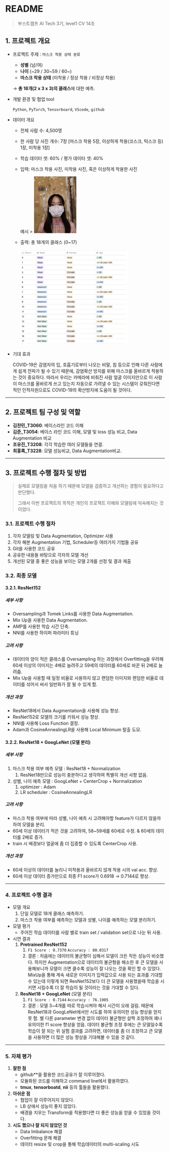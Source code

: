 # README

> 부스트캠프 AI Tech 3기, level1 CV 14조



## 1. 프로젝트 개요

* 프로젝트 주제 : `마스크 착용 상태 분류`

  * **성별** (남/여)
  * **나이** (~29 / 30~59 / 60~)
  * **마스크 착용 상태** (미착용 / 정상 착용 / 비정상 착용)

  → **총 18개(2 x 3 x 3)의 클래스**에 대한 예측.

* 개발 환경 및 협업 tool

  `Python`, `PyTorch`, `Tensorboard`, `VScode`, `github`

* 데이터 개요

  * 전체 사람 수: 4,500명

  * 한 사람 당 사진 개수: 7장 [마스크 착용 5장, 이상하게 착용(코스크, 턱스크 등) 1장, 미착용 1장]

  * 학습 데이터 셋: 60% / 평가 데이터 셋: 40%

  * 입력: 마스크 착용 사진, 미착용 사진, 혹은 이상하게 착용한 사진

    예시 > <img src="README.assets/835262ea-d9fc-4c87-a927-02b2a6dd5fb3..png" alt="img" style="zoom:50%;" />

  * 출력: 총 18개의 클래스 (0~17)

    <img src="README.assets/56bd7d05-4eb8-4e3e-884d-18bd74dc4864..png" alt="img" style="zoom: 33%;" />

* 기대 효과

  COVID-19은 감염자의 입, 호흡기로부터 나오는 비말, 침 등으로 인해 다른 사람에게 쉽게 전파가 될 수 있기 때문에, 감염확산 방지를 위해 마스크를 올바르게 착용하는 것이 중요하다. 따라서 우리는 카메라에 비춰진 사람 얼굴 이미지만으로 이 사람이 마스크를 올바르게 쓰고 있는지 자동으로 가려낼 수 있는 시스템이 갖춰진다면 적인 인적자원으로도 COVID-19의 확산방지에 도움이 될 것이다. 



---



## 2. 프로젝트 팀 구성 및 역할

- **김찬민_T3060**: 베이스라인 코드 이해
- **김준_T3054**: 베이스 라인 코드 이해, 모델 및 loss 성능 비교, Data Augmentation 비교
- **조유진_T3208**: 각각 학습한 여러 모델들을 연결.
- **최홍록_T3228**: 모델 성능비교, Data Augmentation비교.



---



## 3. 프로젝트 수행 절차 및 방법

> 실제로 모델링을 처음 하기 때문에 모델을 검증하고 개선하는 경험이 필요하다고 판단했다.
>
> 그래서 이번 프로젝트의 목적은 개인의 프로젝트 이해와 모델링에 익숙해지는 것이었다.



### 3.1. 프로젝트 수행 절차

1. 각자 모델링 및 Data Augmentation, Optimizer 사용
2. 각자 해본 Augmentation 기법, Scheduler등 여러가지 기법들 공유
3. Git을 사용한 코드 공유
4. 공유한 내용들 바탕으로 각자의 모델 개선
5. 개선된 모델 중 좋은 성능을 보이는 모델 2개를 선정 및 결과 제출



### 3.2. 최종 모델

#### 3.2.1. ResNet152

##### 세부 사항

* Oversampling과 Tomek Links를 사용한 Data Augmentation. 
* Mix Up을 사용한 Data Augmentation. 
* AMP를 사용한 학습 시간 단축. 
* NNI를 사용한 하이퍼 파라미터 튜닝

##### 고려 사항

* 데이터의 양이 적은 클래스를 Oversampling 하는 과정에서 Overfitting을 우려해 60세 이상의 이미지는 4배로 늘려주고 59세의 데이터를 60세로 바꾼 뒤 2배로 늘려줌. 
* Mix Up을 사용할 때 일정 비율로 사용하지 않고 랜덤한 이미지와 랜덤한 비율로 데이터를 섞어서 써서 일반화가 잘 될 수 있게 함.

##### 개선 과정

* ResNet18에서 Data Augmentation을 사용해 성능 향상. 
* ResNet152로 모델의 크기를 키워서 성능 향상. 
* NNI를 사용해 Loss Function 결정. 
* Adam과 CosineAnnealingLR을 사용해 Local Minimum 탈출 도모.



#### 3.2.2. ResNet18 + GoogLeNet (모델 분리)

##### 세부 사항

1. 마스크 착용 여부 예측 모델 : ResNet18 + Normalization
   1. ResNet18만으로 성능이 충분하다고 생각하여 특별히 개선 사항 없음.
2. 성별, 나이 예측 모델 : GoogLeNet + CenterCrop + Normalization
   1. optimizer : Adam
   2. LR scheduler : CosineAnnealingLR

##### 고려 사항

* 마스크 착용 여부에 따라 성별, 나이 예측 시 고려해야할 feature가 다르지 않을까 하여 모델을 분리.
* 60세 이상 데이터가 적은 것을 고려하여, 58~59세를 60세로 수정. & 60세의 데이터를 2배로 증가.
* train 시 배경보다 얼굴에 좀 더 집중할 수 있도록 CenterCrop 사용.

##### 개선 과정

* 60세 이상의 데이터를 늘리니 미착용과 올바르지 않게 착용 시의 val acc. 향상.
* 60세 이상 데이터 증가만으로 최종 F1 score가 0.6918 → 0.7144로 향상.



---



### 4. 프로젝트 수행 결과

- 모델 개요
  1. 단일 모델로 18개 클래스 예측하기.
  2. 마스크 착용 여부를 예측하는 모델과 성별, 나이를 예측하는 모델 분리하기.
- 모델 평가
  - 주어진 학습 데이터를 사람 별로 train set / validation set으로 나눈 뒤 사용.
- 시연 결과
  1. **Pretrained ResNet152**
     1. `F1 Score : 0.7370`    `Accuracy : 80.0317`
     2. 결론 : 처음에는 데이터의 불균형이 심해서 모델이 크든 작든 성능이 비슷했다. 하지만 Augmentation으로 데이터의 불균형을 해소한 후 큰 모델을 사용해보니까 모델이 크면 클수록 성능이 잘 나오는 것을 확인 할 수 있었다. MixUp을 통해 계속 새로운 이미지가 입력값으로 사용 되는 효과를 기대할 수 있는데 이렇게 되면 ResNet152보다 더 큰 모델을 사용했을때 학습을 시키면 시킬수록 더 잘 학습이 될 것이라는 것을 기대할 수 있다.
  2. **ResNet18 + GoogLeNet** (모델 분리)
     1. `F1 Score : 0.7144`    `Accuracy : 76.1905`
     2. 결론 : 모델 3~4개를 따로 학습시켜야 해서 시간이 오래 걸림. 때문에 ResNet18과 GoogLeNet에서만 시도를 하여 유의미한 성능 향상을 얻지 못 함. 별 다른 parameter 변경 없이 데이터 불균형만 살짝 조정하여 꽤나 유의미한 f1 score 향상을 얻음. 데이터 불균형 조정 후에는 큰 모델일수록 학습이 잘 되는 위 실험 결과를 고려하면, 데이터를 좀 더 조정하고 큰 모델을 사용하면 더 많은 성능 향상을 기대해볼 수 있을 것 같다.



---



### 5. 자체 평가

1. **잘한 점**
   * github**을 활용한 코드공유가 잘 이루어졌다.
   * 모듈화된 코드를 이해하고 command line에서 활용하였다.
   * **tmux**, **tensorboatd**, **nii** 등의 툴들을 활용했다.
2. **아쉬운 점**
   * 협업이 잘 이루어지지 않았다.
   * LB 상에서 성능이 좋지 않았다.
   * 배경을 지우는 Transform을 적용했다면 더 좋은 성능을 얻을 수 있었을 것이다.
3. **시도 했으나 잘 되지 않았던 것**
   * Data Imbalance 해결
   * Overfitting 문제 해결
   * 데이터 resize 및 crop을 통해 학습데이터의 multi-scaling 시도